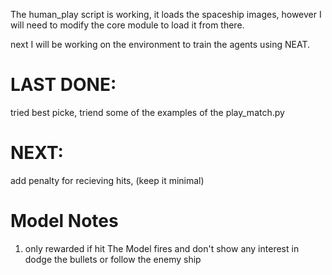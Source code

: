 The human_play script is working, it loads the spaceship images, however I will need to modify the core module to load it from there.

next I will be working on the environment to train the agents using NEAT.

# LAST DONE:
tried best picke, triend some of the examples of the play_match.py

# NEXT:
add penalty for recieving hits, (keep it minimal)


# Model Notes

1) only rewarded if hit
The Model fires and don't show any interest in dodge the bullets or follow the enemy ship
